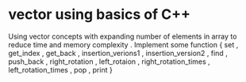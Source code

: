 # vector using basics of C++
Using vector concepts with expanding number of elements in array to reduce time and memory complexity . Implement some function { set , get_index , get_back , insertion_verions1 , insertion_version2 , find , push_back , right_rotation , left_rotaion , right_rotation_times , left_rotation_times , pop , print }
